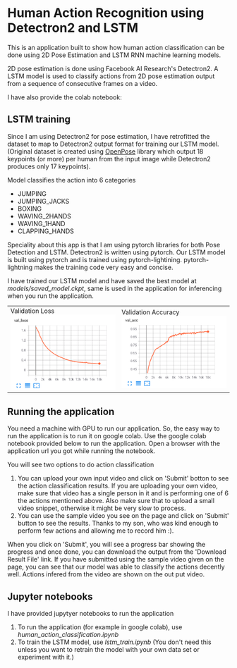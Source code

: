 
# Human Action Recognition using Detectron2 and LSTM

This is an application built to show how human action classification can be done using 2D Pose Estimation and LSTM RNN machine learning models. 

2D pose estimation is done using Facebook AI Research's Detectron2. A LSTM model is used to classify actions from 2D pose estimation output from a sequence of consecutive frames on a video. 

I have also provide the colab notebook:

## LSTM training

Since I am using Detectron2 for pose estimation, I have retrofitted the dataset to map to Detectron2 output format for training our LSTM model. (Original dataset is created using [OpenPose](https://github.com/CMU-Perceptual-Computing-Lab/openpose) library which output 18 keypoints (or more) per human from the input image while Detectron2 produces only 17 keypoints).

Model classifies the action into 6 categories
- JUMPING
- JUMPING_JACKS
- BOXING
- WAVING_2HANDS
- WAVING_1HAND
- CLAPPING_HANDS

Speciality about this app is that I am using pytorch libraries for both Pose Detection and LSTM. Detectron2 is written using pytorch. Our LSTM model is built using pytorch and is trained using pytorch-lightining. pytorch-lightning makes the training code very easy and concise.

I have trained our LSTM model and have saved the best model at *models/saved_model.ckpt*, same is used in the application for inferencing when you run the application. 

<table><tr><td>
Validation Loss <br/>
<img src="images/val_loss.png" alt="validation loss" width="300"/>
</td>
<td>
Validation Accuracy <br/>
<img src="images/val_acc.png" alt="validation accuracy" width="300"/>
</td></tr></table>

## Running the application

You need a machine with GPU to run our application. So, the easy way to run the application is to run it on google colab. Use the google colab notebook provided below to run the application. 
Open a browser with the application url you got while running the notebook.

You will see two options to do action classification
1. You can upload your own input video and click on 'Submit' botton to see the action classification results. If you are uploading your own video, make sure that video has a single person in it and is performing one of 6 the actions mentioned above. Also make sure that to upload a small video snippet, otherwise it might be very slow to process.
2. You can use the sample video you see on the page and click on 'Submit' button to see the results. Thanks to my son, who was kind enough to perform few actions and allowing me to record him :).

When you click on 'Submit', you will see a progress bar showing the progress and once done, you can download the output from the 'Download Result File' link. If you have submitted using the sample video given on the page, you can see that our model was able to classify the actions decently well. Actions infered from the video are shown on the out put video.

## Jupyter notebooks

I have provided jupytyer notebooks to run the application 
1. To run the application (for example in google colab),  use *human_action_classification.ipynb*
2. To train the LSTM model, use *lstm_train.ipynb* (You don't need this unless you want to retrain the model with your own data set or experiment with it.)
